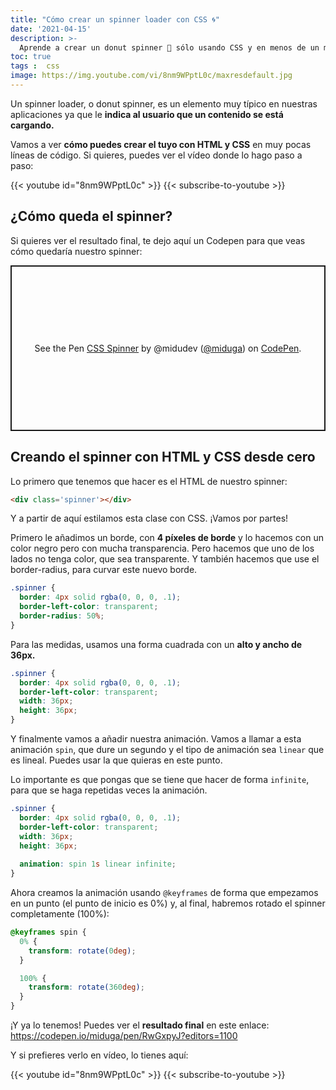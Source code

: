 ```yaml
---
title: "Cómo crear un spinner loader con CSS 🌀"
date: '2021-04-15'
description: >-
  Aprende a crear un donut spinner 🍩 sólo usando CSS y en menos de un minuto. Perfecto para frontenders impacientes ⏲️.
toc: true
tags :  css
image: https://img.youtube.com/vi/8nm9WPptL0c/maxresdefault.jpg
---
```


Un spinner loader, o donut spinner, es un elemento muy típico en nuestras aplicaciones ya que le **indica al usuario que un contenido se está cargando.**

Vamos a ver **cómo puedes crear el tuyo con HTML y CSS** en muy pocas líneas de código. Si quieres, puedes ver el vídeo donde lo hago paso a paso:

{{< youtube id="8nm9WPptL0c" >}}
{{< subscribe-to-youtube >}}

## ¿Cómo queda el spinner?
Si quieres ver el resultado final, te dejo aquí un Codepen para que veas cómo quedaría nuestro spinner: 

<p class="codepen" data-height="265" data-theme-id="light" data-default-tab="result" data-user="miduga" data-slug-hash="RwGxpyJ" style="height: 265px; box-sizing: border-box; display: flex; align-items: center; justify-content: center; border: 2px solid; margin: 1em 0; padding: 1em;" data-pen-title="CSS Spinner">
  <span>See the Pen <a href="https://codepen.io/miduga/pen/RwGxpyJ">
  CSS Spinner</a> by @midudev (<a href="https://codepen.io/miduga">@miduga</a>)
  on <a href="https://codepen.io">CodePen</a>.</span>
</p>
<script async src="https://cpwebassets.codepen.io/assets/embed/ei.js"></script>

## Creando el spinner con HTML y CSS desde cero

Lo primero que tenemos que hacer es el HTML de nuestro spinner:

```html
<div class='spinner'></div>
```

Y a partir de aquí estilamos esta clase con CSS. ¡Vamos por partes!

Primero le añadimos un borde, con **4 píxeles de borde** y lo hacemos con un color negro pero con mucha transparencia. Pero hacemos que uno de los lados no tenga color, que sea transparente. Y también hacemos que use el border-radius, para curvar este nuevo borde.

```css
.spinner {
  border: 4px solid rgba(0, 0, 0, .1);
  border-left-color: transparent;
  border-radius: 50%;
}
```

Para las medidas, usamos una forma cuadrada con un **alto y ancho de 36px.**

```css
.spinner {
  border: 4px solid rgba(0, 0, 0, .1);
  border-left-color: transparent;
  width: 36px;
  height: 36px;
}
```

Y finalmente vamos a añadir nuestra animación. Vamos a llamar a esta animación `spin`, que dure un segundo y el tipo de animación sea `linear` que es lineal. Puedes usar la que quieras en este punto.

Lo importante es que pongas que se tiene que hacer de forma `infinite`, para que se haga repetidas veces la animación.

```css
.spinner {
  border: 4px solid rgba(0, 0, 0, .1);
  border-left-color: transparent;
  width: 36px;
  height: 36px;
  
  animation: spin 1s linear infinite;
}
```

Ahora creamos la animación usando `@keyframes` de forma que empezamos en un punto (el punto de inicio es 0%) y, al final, habremos rotado el spinner completamente (100%):

```css
@keyframes spin {
  0% {
    transform: rotate(0deg);
  }

  100% {
    transform: rotate(360deg);
  }
}
```

¡Y ya lo tenemos! Puedes ver el **resultado final** en este enlace:
https://codepen.io/miduga/pen/RwGxpyJ?editors=1100

Y si prefieres verlo en vídeo, lo tienes aquí:

{{< youtube id="8nm9WPptL0c" >}}
{{< subscribe-to-youtube >}}
